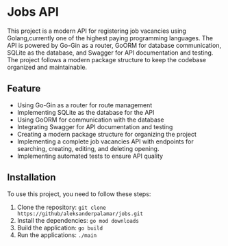 # Jobs API

This project is a modern API for registering job vacancies using Golang,currently one of the highest paying programming languages. The API is powered by Go-Gin as a router, GoORM for database communication, SQLite as the database, and Swagger for API documentation and testing. The project follows a modern package structure to keep the codebase organized and maintainable.

## Feature

- Using Go-Gin as a router for route management
- Implementing SQLite as the database for the API
- Using GoORM for communication with the database
- Integrating Swagger for API documentation and testing
- Creating a modern package structure for organizing the project
- Implementing a complete job vacancies API with endpoints for searching, creating, editing, and deleting opening.
- Implementing automated tests to ensure API quality

## Installation

To use this project, you need to follow these steps:

1. Clone the repository: `git clone https://github/aleksanderpalamar/jobs.git`
2. Install the dependencies: `go mod downloads`
3. Build the application: `go build`
4. Run the applications: `./main`